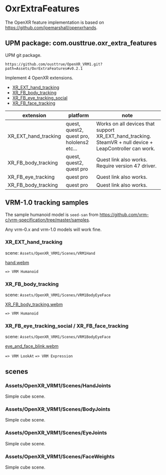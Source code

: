 # OxrExtraFeatures

The OpenXR feature implementation is based on <https://github.com/joemarshall/openxrhands>.

## UPM package: com.ousttrue.oxr_extra_features

UPM git package.

`https://github.com/ousttrue/OpenXR_VRM1.git?path=Assets/OxrExtraFeatures#v0.2.1`

Implement 4 OpenXR extensions.

- [XR_EXT_hand_tracking](https://registry.khronos.org/OpenXR/specs/1.0/html/xrspec.html#XR_EXT_hand_tracking)
- [XR_FB_body_tracking](https://developer.oculus.com/documentation/native/android/move-body-tracking/)
- [XR_FB_eye_tracking_social](https://developer.oculus.com/documentation/native/android/move-eye-tracking/)
- [XR_FB_face_tracking](https://developer.oculus.com/documentation/native/android/move-face-tracking/)

|extension|platform|note|
|-|-|-|
|XR_EXT_hand_tracking|quest, quest2, quest pro, hololens2 etc...|Works on all devices that support XR_EXT_hand_tracking. SteamVR + null device + LeapController can work.|
|XR_FB_body_tracking|quest, quest2, quest pro|Quest link also works. Require version 47 driver.|
|XR_FB_eye_tracking|quest pro|Quest link also works.|
|XR_FB_body_tracking|quest pro|Quest link also works.|

## VRM-1.0 tracking samples
The sample humanoid model is `seed-san` from https://github.com/vrm-c/vrm-specification/tree/master/samples.

Any vrm-0.x and vrm-1.0 models will work fine.

### XR_EXT_hand_tracking

scene: `Assets/OpenXR_VRM1/Scenes/VRM1Hand`

[hand.webm](https://user-images.githubusercontent.com/68057/204517601-0b59e031-fb99-460a-a85b-aedbe941e8fc.webm)

`=> VRM Humanoid`

### XR_FB_body_tracking

scene: `Assets/OpenXR_VRM1/Scenes/VRM1BodyEyeFace`

[XR_FB_body_tracking.webm](https://user-images.githubusercontent.com/68057/206843919-82a2cfb6-9d9a-4ab3-98a4-ba738ff4499b.webm)

`=> VRM Humanoid`

### XR_FB_eye_tracking_social / XR_FB_face_tracking

scene: `Assets/OpenXR_VRM1/Scenes/VRM1BodyEyeFace`

[eye_and_face_blink.webm](https://user-images.githubusercontent.com/68057/207227991-3e07893d-9934-4bf9-9250-536c4eee3161.webm)

`=> VRM LookAt`
`=> VRM Expression`

## scenes

### Assets/OpenXR_VRM1/Scenes/HandJoints
Simple cube scene.
### Assets/OpenXR_VRM1/Scenes/BodyJoints
Simple cube scene.
### Assets/OpenXR_VRM1/Scenes/EyeJoints
Simple cube scene.
### Assets/OpenXR_VRM1/Scenes/FaceWeights
Simple cube scene.
